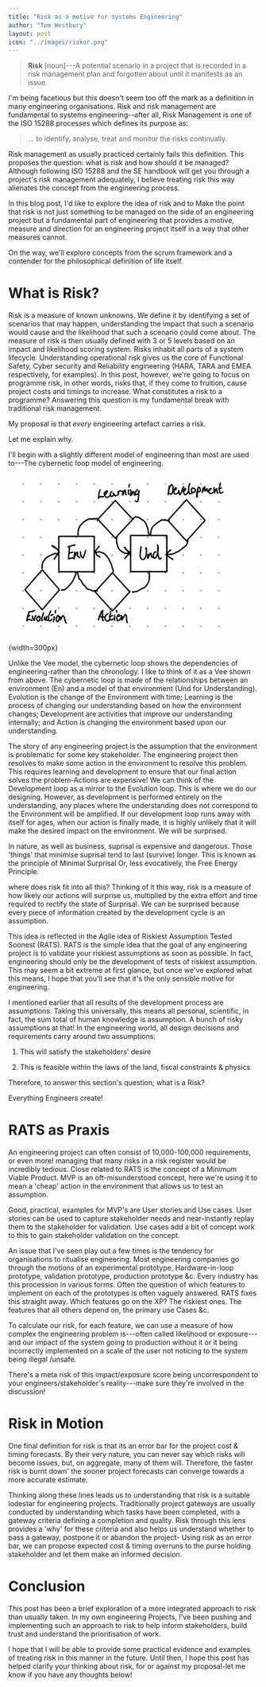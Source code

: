 ```yaml
---
title: "Risk as a motive for systems Engineering"
author: "Tom Westbury"
layout: post
icon: "../images/riskor.png"
---
```


>**Risk** [noun]---A potential scenario in a project that is recorded in a risk management plan and forgotten about until it manifests as an issue.

I'm being facetious but this doesn't seem too off the mark as a definition in many engineering organisations. Risk and risk management are fundamental to systems engineering--after all, Risk Management is one of the ISO 15288 processes which defines its purpose as:

> ... to identify, analyse, treat and monitor the risks continually.

Risk management as usually practiced certainly fails this definition.  This proposes the question: what is risk and how should it be managed?  Although following ISO 15288 and the SE handbook will get you through a project's risk management adequately, I believe treating risk this way alienates the concept from the engineering process.

In this blog post, I'd like to explore the idea of risk and to Make the point that risk is not just something to be managed on the side of an engineering project but a fundamental part of engineering that provides a motive, measure and direction for an engineering project itself in a way that other measures cannot.

On the way, we'll explore concepts from the scrum framework and a contender for the philosophical definition of life itself.

<!--more-->

# What is Risk?

Risk is a measure of known unknowns. We define it by identifying a set of scenarios that may happen, understanding the impact that such a scenario would cause and the likelihood that such a scenario could come about. The measure of risk is then usually defined with 3 or 5 levels based on an impact and likelihood scoring system.
Risks inhabit all parts of a system lifecycle. Understanding operational risk gives us the core of Functional Safety, Cyber security and Reliability engineering (HARA, TARA and EMEA respectively, for examples). In this post, however, we're going to focus on
programme risk, in other words, risks that, if they come to
fruition, cause project costs and timings to increase.  What constitutes a risk to a programme? Answering this question is my fundamental break with traditional risk management.

My proposal is that *every* engineering artefact carries a risk.

Let me explain why.

I'll begin with a slightly different model of engineering than most are used to---The cybernetic loop model of engineering.

![The diagram of the Cybernetic Loop](../images/Screenshot_20240816-112645.png){width=300px}

Unlike the Vee model, the cybernetic loop shows the dependencies of engineering-rather than the chronology. I like to think of it as a Vee shown from above. The cybernetic loop is made of the relationships between an environment (En) and a model of that environment (Und for Understanding). Evolution is the change of the Environment with time; Learning is the process of changing our understanding based on how the environment changes; Development are activities that improve our understanding internally; and Action is changing the environment based upon our understanding.

The story of any engineering project is the assumption that the environment is problematic for some key stakeholder. The engin­eering project then resolves to make some action in the environment to resolve this problem. This requires learning and development to ensure that our final action solves the problem-Actions are expensive!  We can think of the Development loop as a mirror to the Evolution loop. This is where we do our designing. However, as development is performed entirely on the understanding, any places where the understanding does not correspond to the Environment will be amplified.  If our development loop runs away with itself for ages, when our action is finally made, it is highly unlikely that it will make the desired impact on the environment. We will be surprised.

In nature, as well as business, suprisal is expensive and dangerous. Those 'things' that minimise suprisal tend to last (survive) longer. This is known as the principle of Minimal Surprisal Or, less evocatively, the Free Energy Principle.

where does risk fit into all this? Thinking of it this way, risk is a measure of how likely our actions will surprise us, multiplied by the extra effort and time required to rectify the state of Surprisal.  We can be surprised because every piece of information created by the development cycle is an assumption. 

This idea is reflected in the Agile idea of Riskiest Assumption Tested Soonest (RATS). RATS is the simple idea that the goal of any engineering project is to validate your riskiest assumptions as soon as possible.  In fact, engineering should only be the development of tests of riskiest assumption. This may seem a bit extreme at first glance, but once we've explored what this means, I hope that you'll see that it's the only sensible motive for engineering.

I mentioned earlier that all results of the development process are assumptions. Taking this universally, this means all personal, scientific, in fact, the sum total of human knowledge is assumption.  A bunch of risky assumptions at that!  In the engineering world, all design decisions and requirements carry around two assumptions:

1) This will satisfy the stakeholders' desire

2) This is feasible within the laws of the land, fiscal constraints & physics

Therefore, to answer this section's question; what is a Risk?

Everything Engineers create!

# RATS as Praxis

An engineering project can often consist of 10,000-100,000 requirements, or even more! managing that many risks in a risk register would be incredibly tedious.  Close related to RATS is the concept of a Minimum Viable Product. MVP is an oft-misunderstood concept, here we're using it to mean a 'cheap' action in the environment that allows us to test an assumption.

Good, practical, examples for MVP's are User stories and Use cases. User stories can be used to capture stakeholder needs and near-instantly replay them to the stakeholder for validation. Use cases add a bit of concept work to this to gain stakeholder validation on the concept.

An issue that I've seen play out a few times is the tendency for organisations to ritualise engineering. Most engineering companies go through the motions of an experimental prototype, Hardware-in-loop prototype, validation prototype, production prototype &c. Every industry has this procession in various forms. Often the question of which features
to implement on each of the prototypes is often vaguely answered. RATS fixes this straight away. Which features go on the XP? The riskiest ones. The features that all others depend on, the primary use Cases &c.

To calculate our risk, for each feature, we can use a measure of how complex the engineering problem is---often called likelihood or exposure--- and our impact of the system going to production without it or it being incorrectly implemented on a scale of the user not noticing to the system being illegal /unsafe.

There's a meta risk of this impact/exposure score being uncorrespondent to your engineers/stakeholder's reality---make sure they're involved in the discussion!

# Risk in Motion

One final definition for risk is that its an error bar for the project cost & timing forecasts. By their very nature, you can never say which risks will become issues, but, on aggregate, many of them will. Therefore, the faster risk is burnt down' the sooner project forecasts can converge towards a more accurate estimate.

Thinking along these lines leads us to understanding that risk is a suitable lodestar for engineering projects. Traditionally project gateways are usually conducted by understanding which tasks have been completed, with a gateway criteria defining a completion and quality. Risk through this lens provides a 'why' for these criteria and also helps us understand whether to pass a gateway, postpone it or abandon the project- Using risk as an error bar, we can propose expected cost & timing overruns to the purse holding stakeholder and let them make an informed decision.

# Conclusion

This post has been a brief exploration of a more integrated approach to risk than usually taken. In my own engineering Projects, I've been pushing and implementing such an approach to risk to help inform stakeholders, build trust and understand the prioritisation of work.

I hope that I will be able to provide some practical evidence and examples of treating risk in this manner in the future.  Until then, I hope this post has helped clarify your thinking about risk, for or against my proposal-let me know if you have any thoughts below!